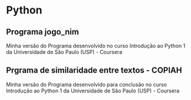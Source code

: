 # Python
## Programa jogo_nim

Minha versão do Programa desenvolvido no curso Introdução ao Python 1 da  Universidade de São Paulo (USP) - Coursera

## Prgrama de similaridade entre textos - COPIAH

Minha versão do Programa desenvolvido para conclusão no curso Introdução ao Python 1 da  Universidade de São Paulo (USP) - Coursera
